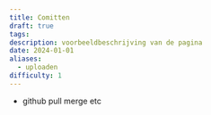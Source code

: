 ```yaml
---
title: Comitten
draft: true
tags: 
description: voorbeeldbeschrijving van de pagina
date: 2024-01-01
aliases:
  - uploaden
difficulty: 1
---
```

* github pull merge etc
